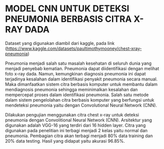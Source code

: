 # MODEL CNN UNTUK DETEKSI PNEUMONIA BERBASIS CITRA X-RAY DADA
Dataset yang digunakan diambil dari kaggle, pada link (https://www.kaggle.com/datasets/paultimothymooney/chest-xray-pneumonia)

Pneumonia menjadi salah satu masalah kesehatan di seluruh dunia yang menjadi penyebab kematian. Pneumonia dapat diidentifikasi dengan melihat foto x-ray dada. Namun, kemungkinan diagnosis pneumonia ini dapat terjadinya kesalahan dalam identifikasi penyakit pneumonia secara manual. Maka dimanfaatkan sistem citra berbasis komputer untuk membantu dalam mendiagnosis pneumonia sehingga meminimalkan kesalahan dan mempercepat proses dalam identifikasi pneumonia. Salah satu metode dalam sistem pengelolahan citra berbasis komputer yang berfungsi untuk mendeteksi pneumonia yaitu dengan Convolutional Neural Network (CNN).

Dilakukan pengujian menggunakan citra chest x-ray untuk deteksi pneumonia dengan Convolitional Neural Network (CNN). Arsitektur yang digunakan adalah VGG-16 yang terdiri dari 16 hidden layer. Citra yang digunakan pada penelitian ini terbagi menjadi 2 kelas yaitu normal dan pneumonia. Pembagian citra akan terbagi menjadi 80% data training dan 20% data testing.
Hasil yang didapat yaitu akurasi 96.85%.

